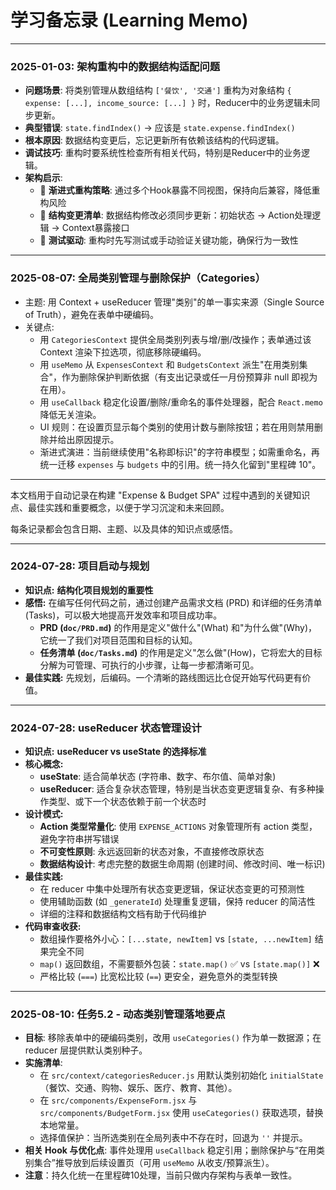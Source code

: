# 学习备忘录 (Learning Memo)

---

### 2025-01-03: 架构重构中的数据结构适配问题

* **问题场景**: 将类别管理从数组结构 `['餐饮', '交通']` 重构为对象结构 `{ expense: [...], income_source: [...] }` 时，Reducer中的业务逻辑未同步更新。
* **典型错误**: `state.findIndex()` → 应该是 `state.expense.findIndex()`  
* **根本原因**: 数据结构变更后，忘记更新所有依赖该结构的代码逻辑。
* **调试技巧**: 重构时要系统性检查所有相关代码，特别是Reducer中的业务逻辑。
* **架构启示**: 
  - 🎯 **渐进式重构策略**: 通过多个Hook暴露不同视图，保持向后兼容，降低重构风险
  - 🔧 **结构变更清单**: 数据结构修改必须同步更新：初始状态 → Action处理逻辑 → Context暴露接口
  - 📝 **测试驱动**: 重构时先写测试或手动验证关键功能，确保行为一致性

---

### 2025-08-07: 全局类别管理与删除保护（Categories）

* 主题: 用 Context + useReducer 管理"类别"的单一事实来源（Single Source of Truth），避免在表单中硬编码。
* 关键点:
  * 用 `CategoriesContext` 提供全局类别列表与增/删/改操作；表单通过该 Context 渲染下拉选项，彻底移除硬编码。
  * 用 `useMemo` 从 `ExpensesContext` 和 `BudgetsContext` 派生"在用类别集合"，作为删除保护判断依据（有支出记录或任一月份预算非 null 即视为在用）。
  * 用 `useCallback` 稳定化设置/删除/重命名的事件处理器，配合 `React.memo` 降低无关渲染。
  * UI 规则：在设置页显示每个类别的使用计数与删除按钮；若在用则禁用删除并给出原因提示。
  * 渐进式演进：当前继续使用"名称即标识"的字符串模型；如需重命名，再统一迁移 `expenses` 与 `budgets` 中的引用。统一持久化留到"里程碑 10"。

---

本文档用于自动记录在构建 "Expense & Budget SPA" 过程中遇到的关键知识点、最佳实践和重要概念，以便于学习沉淀和未来回顾。

每条记录都会包含日期、主题、以及具体的知识点或感悟。

---

### 2024-07-28: 项目启动与规划

*   **知识点:** **结构化项目规划的重要性**
*   **感悟:** 在编写任何代码之前，通过创建产品需求文档 (PRD) 和详细的任务清单 (Tasks)，可以极大地提高开发效率和项目成功率。
    *   **PRD (`doc/PRD.md`)** 的作用是定义"做什么"(What) 和"为什么做"(Why)，它统一了我们对项目范围和目标的认知。
    *   **任务清单 (`doc/Tasks.md`)** 的作用是定义"怎么做"(How)，它将宏大的目标分解为可管理、可执行的小步骤，让每一步都清晰可见。
*   **最佳实践:** 先规划，后编码。一个清晰的路线图远比仓促开始写代码更有价值。

---

### 2024-07-28: useReducer 状态管理设计

*   **知识点:** **useReducer vs useState 的选择标准**
*   **核心概念:** 
    *   **useState**: 适合简单状态 (字符串、数字、布尔值、简单对象)
    *   **useReducer**: 适合复杂状态管理，特别是当状态变更逻辑复杂、有多种操作类型、或下一个状态依赖于前一个状态时
*   **设计模式:** 
    *   **Action 类型常量化**: 使用 `EXPENSE_ACTIONS` 对象管理所有 action 类型，避免字符串拼写错误
    *   **不可变性原则**: 永远返回新的状态对象，不直接修改原状态
    *   **数据结构设计**: 考虑完整的数据生命周期 (创建时间、修改时间、唯一标识)
*   **最佳实践:** 
    *   在 reducer 中集中处理所有状态变更逻辑，保证状态变更的可预测性
    *   使用辅助函数 (如 `_generateId`) 处理重复逻辑，保持 reducer 的简洁性
    *   详细的注释和数据结构文档有助于代码维护
*   **代码审查收获:**
    *   数组操作要格外小心：`[...state, newItem]` vs `[state, ...newItem]` 结果完全不同
    *   `map()` 返回数组，不需要额外包装：`state.map()` ✅ vs `[state.map()]` ❌
    *   严格比较 (`===`) 比宽松比较 (`==`) 更安全，避免意外的类型转换 

---

### 2025-08-10: 任务5.2 - 动态类别管理落地要点
* **目标**: 移除表单中的硬编码类别，改用 `useCategories()` 作为单一数据源；在 reducer 层提供默认类别种子。
* **实施清单**:
  - 在 `src/context/categoriesReducer.js` 用默认类别初始化 `initialState`（餐饮、交通、购物、娱乐、医疗、教育、其他）。
  - 在 `src/components/ExpenseForm.jsx` 与 `src/components/BudgetForm.jsx` 使用 `useCategories()` 获取选项，替换本地常量。
  - 选择值保护：当所选类别在全局列表中不存在时，回退为 `''` 并提示。
* **相关 Hook 与优化点**: 事件处理用 `useCallback` 稳定引用；删除保护与“在用类别集合”推导放到后续设置页（可用 `useMemo` 从收支/预算派生）。
* **注意**：持久化统一在里程碑10处理，当前只做内存架构与表单一致性。
